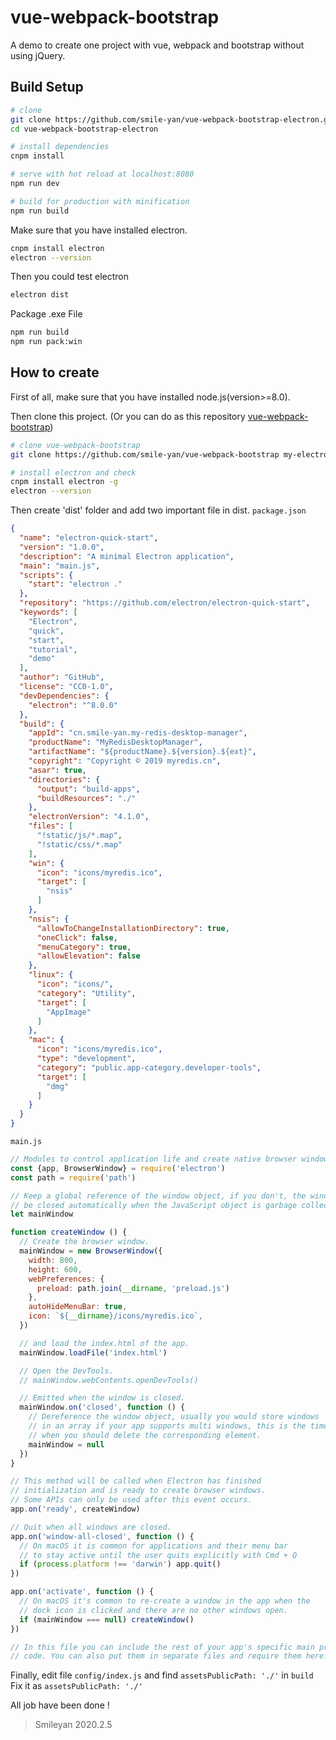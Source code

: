 # vue-webpack-bootstrap

A demo to create one project with vue, webpack and bootstrap without using jQuery.

## Build Setup

``` bash
# clone 
git clone https://github.com/smile-yan/vue-webpack-bootstrap-electron.git
cd vue-webpack-bootstrap-electron

# install dependencies
cnpm install

# serve with hot reload at localhost:8080
npm run dev

# build for production with minification
npm run build
```

Make sure that you have installed electron.
```bash
cnpm install electron 
electron --version
```

Then you could test electron
```bash
electron dist
```

Package .exe File
```bash
npm run build
npm run pack:win
```

## How to create 
First of all, make sure that you have installed node.js(version>=8.0).

Then clone this project. (Or you can do as this repository [vue-webpack-bootstrap](https://github.com/smile-yan/vue-webpack-bootstrap))

```bash
# clone vue-webpack-bootstrap
git clone https://github.com/smile-yan/vue-webpack-bootstrap my-electron-project

# install electron and check
cnpm install electron -g
electron --version
```

Then create 'dist' folder and add two important file in dist.
`package.json` 
```json
{
  "name": "electron-quick-start",
  "version": "1.0.0",
  "description": "A minimal Electron application",
  "main": "main.js",
  "scripts": {
    "start": "electron ."
  },
  "repository": "https://github.com/electron/electron-quick-start",
  "keywords": [
    "Electron",
    "quick",
    "start",
    "tutorial",
    "demo"
  ],
  "author": "GitHub",
  "license": "CC0-1.0",
  "devDependencies": {
    "electron": "^8.0.0"
  },
  "build": {
    "appId": "cn.smile-yan.my-redis-desktop-manager",
    "productName": "MyRedisDesktopManager",
    "artifactName": "${productName}.${version}.${ext}",
    "copyright": "Copyright © 2019 myredis.cn",
    "asar": true,
    "directories": {
      "output": "build-apps",
      "buildResources": "./"
    },
    "electronVersion": "4.1.0",
    "files": [
      "!static/js/*.map",
      "!static/css/*.map"
    ],
    "win": {
      "icon": "icons/myredis.ico",
      "target": [
        "nsis"
      ]
    },
    "nsis": {
      "allowToChangeInstallationDirectory": true,
      "oneClick": false,
      "menuCategory": true,
      "allowElevation": false
    },
    "linux": {
      "icon": "icons/",
      "category": "Utility",
      "target": [
        "AppImage"
      ]
    },
    "mac": {
      "icon": "icons/myredis.ico",
      "type": "development",
      "category": "public.app-category.developer-tools",
      "target": [
        "dmg"
      ]
    }
  }
}
```

`main.js`
```javascript
// Modules to control application life and create native browser window
const {app, BrowserWindow} = require('electron')
const path = require('path')

// Keep a global reference of the window object, if you don't, the window will
// be closed automatically when the JavaScript object is garbage collected.
let mainWindow

function createWindow () {
  // Create the browser window.
  mainWindow = new BrowserWindow({
    width: 800,
    height: 600,
    webPreferences: {
      preload: path.join(__dirname, 'preload.js')
    },
    autoHideMenuBar: true,
    icon: `${__dirname}/icons/myredis.ico`,
  })

  // and load the index.html of the app.
  mainWindow.loadFile('index.html')

  // Open the DevTools.
  // mainWindow.webContents.openDevTools()

  // Emitted when the window is closed.
  mainWindow.on('closed', function () {
    // Dereference the window object, usually you would store windows
    // in an array if your app supports multi windows, this is the time
    // when you should delete the corresponding element.
    mainWindow = null
  })
}

// This method will be called when Electron has finished
// initialization and is ready to create browser windows.
// Some APIs can only be used after this event occurs.
app.on('ready', createWindow)

// Quit when all windows are closed.
app.on('window-all-closed', function () {
  // On macOS it is common for applications and their menu bar
  // to stay active until the user quits explicitly with Cmd + Q
  if (process.platform !== 'darwin') app.quit()
})

app.on('activate', function () {
  // On macOS it's common to re-create a window in the app when the
  // dock icon is clicked and there are no other windows open.
  if (mainWindow === null) createWindow()
})

// In this file you can include the rest of your app's specific main process
// code. You can also put them in separate files and require them here.
```

Finally, edit file `config/index.js` and find `assetsPublicPath: './'` in `build` 
Fix it as `assetsPublicPath: './'`

All job have been done !

> Smileyan
> 2020.2.5
